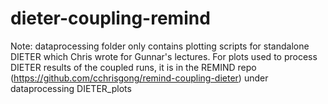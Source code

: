 # dieter-coupling-remind

Note:
dataprocessing folder only contains plotting scripts for standalone DIETER which Chris wrote for Gunnar's lectures. For plots used to process DIETER results of the coupled runs, it is in the REMIND repo (https://github.com/cchrisgong/remind-coupling-dieter) under dataprocessing DIETER_plots

